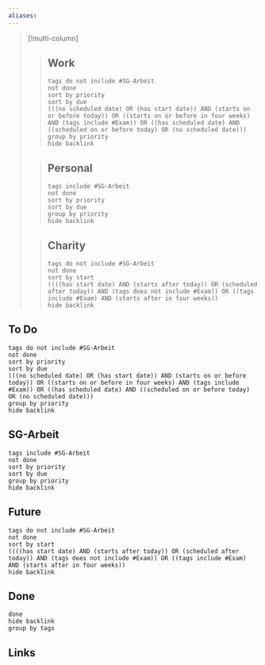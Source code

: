 ```yaml
---
aliases: 
---
```


> [!multi-column]
>
>> ## Work
>>```tasks
>>tags do not include #SG-Arbeit
>> not done
>> sort by priority
>> sort by due
>> (((no scheduled date) OR (has start date)) AND (starts on or before today)) OR ((starts on or before in four weeks) AND (tags include #Exam)) OR ((has scheduled date) AND ((scheduled on or before today) OR (no scheduled date)))
>> group by priority
>> hide backlink
>>```
>
>> ## Personal
>> ```tasks
>> tags include #SG-Arbeit
>> not done
>> sort by priority
>> sort by due
>> group by priority
>> hide backlink
>> ```
>
>> ## Charity
>> ```tasks
>> tags do not include #SG-Arbeit
>> not done
>> sort by start
>> ((((has start date) AND (starts after today)) OR (scheduled after today)) AND (tags does not include #Exam)) OR ((tags include #Exam) AND (starts after in four weeks))
>> hide backlink
>> ```


## To Do
```tasks
tags do not include #SG-Arbeit
not done
sort by priority
sort by due
(((no scheduled date) OR (has start date)) AND (starts on or before today)) OR ((starts on or before in four weeks) AND (tags include #Exam)) OR ((has scheduled date) AND ((scheduled on or before today) OR (no scheduled date)))
group by priority
hide backlink
```
## SG-Arbeit
```tasks
tags include #SG-Arbeit
not done
sort by priority
sort by due
group by priority
hide backlink
```
## Future
```tasks
tags do not include #SG-Arbeit
not done
sort by start
((((has start date) AND (starts after today)) OR (scheduled after today)) AND (tags does not include #Exam)) OR ((tags include #Exam) AND (starts after in four weeks))
hide backlink
```

## Done
```tasks
done
hide backlink
group by tags
```

## Links